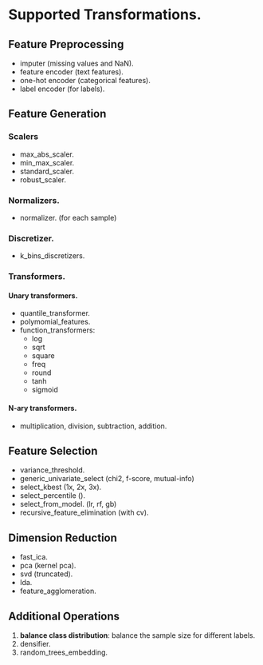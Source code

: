 # Supported Transformations.
## Feature Preprocessing
* imputer (missing values and NaN).
* feature encoder (text features).
* one-hot encoder (categorical features).
* label encoder (for labels).

## Feature Generation
### Scalers
* max_abs_scaler.
* min_max_scaler.
* standard_scaler.
* robust_scaler.

### Normalizers.
* normalizer. (for each sample)

### Discretizer.
* k_bins_discretizers.

### Transformers.
#### Unary transformers.
* quantile_transformer.
* polymomial_features.
* function_transformers:
    * log
    * sqrt
    * square
    * freq
    * round
    * tanh
    * sigmoid

#### N-ary transformers.
* multiplication, division, subtraction, addition.


## Feature Selection
* variance_threshold.
* generic_univariate_select (chi2, f-score, mutual-info)
* select_kbest (1x, 2x, 3x).
* select_percentile ().
* select_from_model. (lr, rf, gb)
* recursive_feature_elimination (with cv).

## Dimension Reduction
* fast_ica.
* pca (kernel pca).
* svd (truncated).
* lda.
* feature_agglomeration.

## Additional Operations
1. **balance class distribution**: balance the sample size for different labels.
2. densifier.
3. random_trees_embedding.
